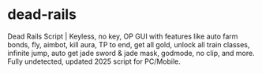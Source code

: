 # dead-rails
Dead Rails Script | Keyless, no key, OP GUI with features like auto farm bonds, fly, aimbot, kill aura, TP to end, get all gold, unlock all train classes, infinite jump, auto get jade sword &amp; jade mask, godmode, no clip, and more. Fully undetected, updated 2025 script for PC/Mobile.

